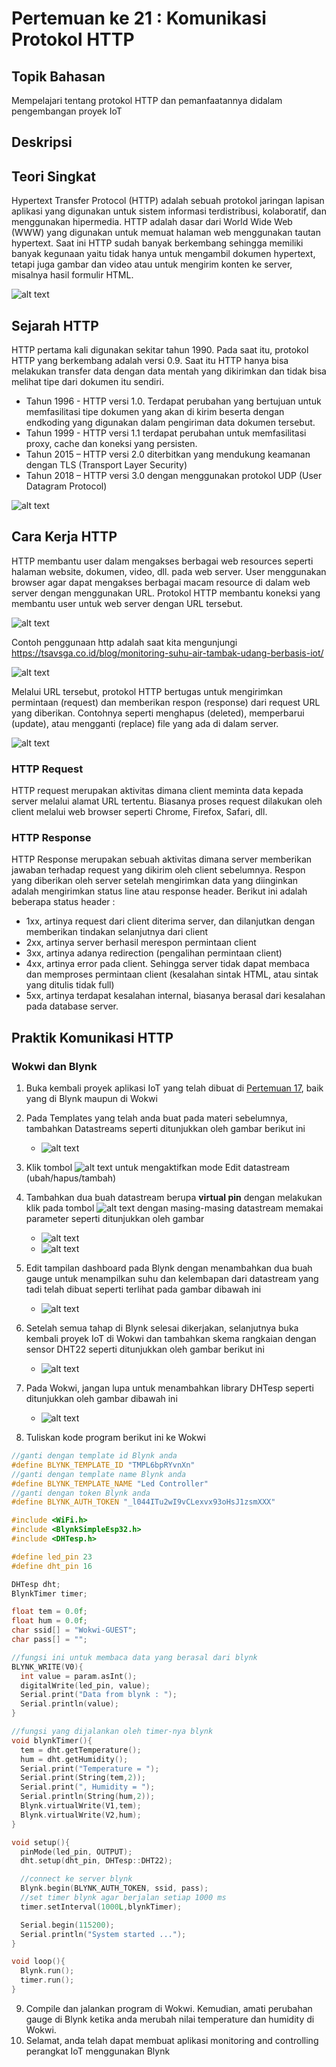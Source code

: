 # Pertemuan ke 21 : Komunikasi Protokol HTTP


## Topik Bahasan
Mempelajari tentang protokol HTTP dan pemanfaatannya didalam pengembangan proyek IoT

## Deskripsi

## Teori Singkat
Hypertext Transfer Protocol (HTTP) adalah sebuah protokol jaringan lapisan aplikasi yang digunakan untuk sistem informasi terdistribusi, kolaboratif, dan menggunakan hipermedia. HTTP adalah dasar dari World Wide Web (WWW) yang digunakan untuk memuat halaman web menggunakan tautan hypertext. Saat ini HTTP sudah banyak berkembang sehingga memiliki banyak kegunaan yaitu tidak hanya untuk mengambil dokumen hypertext, tetapi juga gambar dan video atau untuk mengirim konten ke server, misalnya hasil formulir HTML.

![alt text](HTTP_logo.svg.png)

## Sejarah HTTP
HTTP pertama kali digunakan sekitar tahun 1990. Pada saat itu, protokol HTTP yang berkembang adalah versi 0.9. Saat itu HTTP hanya bisa melakukan transfer data dengan data mentah yang dikirimkan dan tidak bisa melihat tipe dari dokumen itu sendiri. 
- Tahun 1996 - HTTP versi 1.0. Terdapat perubahan yang bertujuan untuk memfasilitasi tipe dokumen yang akan di kirim beserta dengan endkoding yang digunakan dalam pengiriman data dokumen tersebut.
- Tahun 1999 - HTTP versi 1.1 terdapat perubahan untuk memfasilitasi proxy, cache dan koneksi yang persisten.
- Tahun 2015 – HTTP versi 2.0 diterbitkan yang mendukung keamanan dengan TLS (Transport Layer Security)
- Tahun 2018 – HTTP versi 3.0 dengan menggunakan protokol UDP (User Datagram Protocol)

![alt text](image10.png)

## Cara Kerja HTTP
HTTP membantu user dalam mengakses berbagai web resources seperti halaman website, dokumen, video, dll. pada web server. User menggunakan browser agar dapat mengakses berbagai macam resource di dalam web server dengan menggunakan URL. Protokol HTTP membantu koneksi yang membantu user untuk web server dengan URL tersebut.

![alt text](image11.png)

Contoh penggunaan http adalah saat kita mengunjungi https://tsavsga.co.id/blog/monitoring-suhu-air-tambak-udang-berbasis-iot/  

![alt text](2024-08-10_213955.png)

Melalui URL tersebut, protokol HTTP bertugas untuk mengirimkan permintaan (request) dan memberikan respon (response) dari request URL yang diberikan. Contohnya seperti menghapus (deleted), memperbarui (update), atau mengganti (replace) file yang ada di dalam server.

![alt text](image13.png)

### HTTP Request
HTTP request merupakan aktivitas dimana client meminta data kepada server melalui alamat URL tertentu. Biasanya proses request dilakukan oleh client melalui web browser seperti Chrome,  Firefox, Safari, dll. 

### HTTP Response
HTTP Response merupakan sebuah aktivitas dimana server memberikan jawaban terhadap request yang dikirim oleh client sebelumnya. Respon yang diberikan oleh server setelah mengirimkan data yang diinginkan adalah mengirimkan status line atau response header. Berikut ini adalah beberapa status header : 
- 1xx, artinya request dari client diterima server, dan dilanjutkan dengan memberikan tindakan selanjutnya dari client
- 2xx, artinya server berhasil merespon permintaan client
- 3xx, artinya adanya redirection (pengalihan permintaan client)
- 4xx, artinya error pada client. Sehingga server tidak dapat membaca dan memproses permintaan client (kesalahan sintak HTML, atau sintak yang ditulis tidak full)
- 5xx, artinya terdapat kesalahan internal, biasanya berasal dari kesalahan pada database server.

## Praktik Komunikasi HTTP
### Wokwi dan Blynk
1. Buka kembali proyek aplikasi IoT yang telah dibuat di [Pertemuan 17](https://aioti.sinaungoding.com/0n/Pertemuan_17.html), baik yang di Blynk maupun di Wokwi
2. Pada Templates yang telah anda buat pada materi sebelumnya, tambahkan Datastreams seperti ditunjukkan oleh gambar berikut ini

    - ![alt text](2024-08-11_212845.png)

3. Klik tombol ![alt text](2024-08-11_213235.png) untuk mengaktifkan mode Edit datastream (ubah/hapus/tambah) 
4. Tambahkan dua buah datastream berupa **virtual pin** dengan melakukan klik pada tombol ![alt text](2024-08-11_213528.png) dengan masing-masing datastream memakai parameter seperti ditunjukkan oleh gambar

    - ![alt text](2024-08-11_213823.png)
    - ![alt text](2024-08-11_213955.png)

5. Edit tampilan dashboard pada Blynk dengan menambahkan dua buah gauge untuk menampilkan suhu dan kelembapan dari datastream yang tadi telah dibuat seperti terlihat pada gambar dibawah ini

    - ![alt text](2024-08-11_214221.png)

6. Setelah semua tahap di Blynk selesai dikerjakan, selanjutnya buka kembali proyek IoT di Wokwi dan tambahkan skema rangkaian dengan sensor DHT22 seperti ditunjukkan oleh gambar berikut ini

    - ![alt text](2024-08-11_215420.png)

7. Pada Wokwi, jangan lupa untuk menambahkan library DHTesp seperti ditunjukkan oleh gambar dibawah ini

    - ![alt text](2024-08-11_220653.png)

8. Tuliskan kode program berikut ini ke Wokwi

```cpp
//ganti dengan template id Blynk anda
#define BLYNK_TEMPLATE_ID "TMPL6bpRYvnXn"
//ganti dengan template name Blynk anda
#define BLYNK_TEMPLATE_NAME "Led Controller"
//ganti dengan token Blynk anda
#define BLYNK_AUTH_TOKEN "_l044ITu2wI9vCLexvx93oHsJ1zsmXXX"

#include <WiFi.h>
#include <BlynkSimpleEsp32.h>
#include <DHTesp.h>

#define led_pin 23
#define dht_pin 16

DHTesp dht;
BlynkTimer timer;

float tem = 0.0f;
float hum = 0.0f;
char ssid[] = "Wokwi-GUEST";
char pass[] = "";

//fungsi ini untuk membaca data yang berasal dari blynk
BLYNK_WRITE(V0){
  int value = param.asInt();
  digitalWrite(led_pin, value);
  Serial.print("Data from blynk : ");
  Serial.println(value);
}

//fungsi yang dijalankan oleh timer-nya blynk
void blynkTimer(){
  tem = dht.getTemperature();
  hum = dht.getHumidity();
  Serial.print("Temperature = ");
  Serial.print(String(tem,2));
  Serial.print(", Humidity = ");
  Serial.println(String(hum,2));
  Blynk.virtualWrite(V1,tem);
  Blynk.virtualWrite(V2,hum);
}

void setup(){
  pinMode(led_pin, OUTPUT);
  dht.setup(dht_pin, DHTesp::DHT22);

  //connect ke server blynk
  Blynk.begin(BLYNK_AUTH_TOKEN, ssid, pass);
  //set timer blynk agar berjalan setiap 1000 ms
  timer.setInterval(1000L,blynkTimer);

  Serial.begin(115200);
  Serial.println("System started ...");
}

void loop(){
  Blynk.run();
  timer.run();
}
```
   
9. Compile dan jalankan program di Wokwi. Kemudian, amati perubahan gauge di Blynk ketika anda merubah nilai temperature dan humidity di Wokwi.
10. Selamat, anda telah dapat membuat aplikasi monitoring and controlling perangkat IoT menggunakan Blynk

